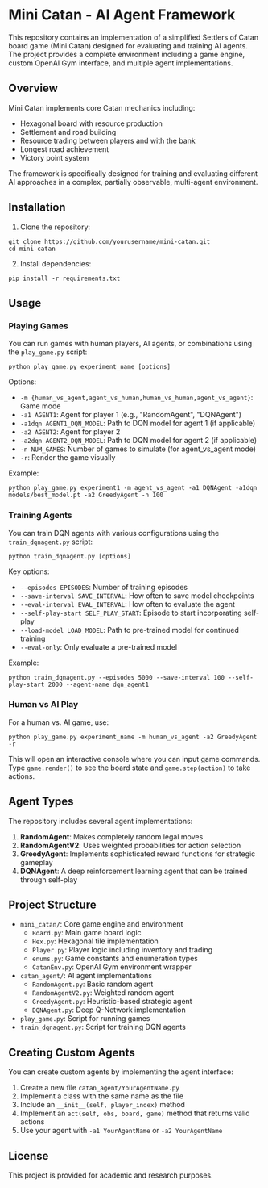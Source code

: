# Mini Catan - AI Agent Framework

This repository contains an implementation of a simplified Settlers of Catan board game (Mini Catan) designed for evaluating and training AI agents. The project provides a complete environment including a game engine, custom OpenAI Gym interface, and multiple agent implementations.

## Overview

Mini Catan implements core Catan mechanics including:

- Hexagonal board with resource production
- Settlement and road building
- Resource trading between players and with the bank
- Longest road achievement
- Victory point system

The framework is specifically designed for training and evaluating different AI approaches in a complex, partially observable, multi-agent environment.

## Installation

1. Clone the repository:

```
git clone https://github.com/yourusername/mini-catan.git
cd mini-catan
```

2. Install dependencies:

```
pip install -r requirements.txt
```

## Usage

### Playing Games

You can run games with human players, AI agents, or combinations using the `play_game.py` script:

```
python play_game.py experiment_name [options]
```

Options:

- `-m {human_vs_agent,agent_vs_human,human_vs_human,agent_vs_agent}`: Game mode
- `-a1 AGENT1`: Agent for player 1 (e.g., "RandomAgent", "DQNAgent")
- `-a1dqn AGENT1_DQN_MODEL`: Path to DQN model for agent 1 (if applicable)
- `-a2 AGENT2`: Agent for player 2
- `-a2dqn AGENT2_DQN_MODEL`: Path to DQN model for agent 2 (if applicable)
- `-n NUM_GAMES`: Number of games to simulate (for agent_vs_agent mode)
- `-r`: Render the game visually

Example:

```
python play_game.py experiment1 -m agent_vs_agent -a1 DQNAgent -a1dqn models/best_model.pt -a2 GreedyAgent -n 100
```

### Training Agents

You can train DQN agents with various configurations using the `train_dqnagent.py` script:

```
python train_dqnagent.py [options]
```

Key options:

- `--episodes EPISODES`: Number of training episodes
- `--save-interval SAVE_INTERVAL`: How often to save model checkpoints
- `--eval-interval EVAL_INTERVAL`: How often to evaluate the agent
- `--self-play-start SELF_PLAY_START`: Episode to start incorporating self-play
- `--load-model LOAD_MODEL`: Path to pre-trained model for continued training
- `--eval-only`: Only evaluate a pre-trained model

Example:

```
python train_dqnagent.py --episodes 5000 --save-interval 100 --self-play-start 2000 --agent-name dqn_agent1
```

### Human vs AI Play

For a human vs. AI game, use:

```
python play_game.py experiment_name -m human_vs_agent -a2 GreedyAgent -r
```

This will open an interactive console where you can input game commands. Type `game.render()` to see the board state and `game.step(action)` to take actions.

## Agent Types

The repository includes several agent implementations:

1. **RandomAgent**: Makes completely random legal moves
2. **RandomAgentV2**: Uses weighted probabilities for action selection
3. **GreedyAgent**: Implements sophisticated reward functions for strategic gameplay
4. **DQNAgent**: A deep reinforcement learning agent that can be trained through self-play

## Project Structure

- `mini_catan/`: Core game engine and environment
  - `Board.py`: Main game board logic
  - `Hex.py`: Hexagonal tile implementation
  - `Player.py`: Player logic including inventory and trading
  - `enums.py`: Game constants and enumeration types
  - `CatanEnv.py`: OpenAI Gym environment wrapper
- `catan_agent/`: AI agent implementations
  - `RandomAgent.py`: Basic random agent
  - `RandomAgentV2.py`: Weighted random agent
  - `GreedyAgent.py`: Heuristic-based strategic agent
  - `DQNAgent.py`: Deep Q-Network implementation
- `play_game.py`: Script for running games
- `train_dqnagent.py`: Script for training DQN agents

## Creating Custom Agents

You can create custom agents by implementing the agent interface:

1. Create a new file `catan_agent/YourAgentName.py`
2. Implement a class with the same name as the file
3. Include an `__init__(self, player_index)` method
4. Implement an `act(self, obs, board, game)` method that returns valid actions
5. Use your agent with `-a1 YourAgentName` or `-a2 YourAgentName`

## License

This project is provided for academic and research purposes.
